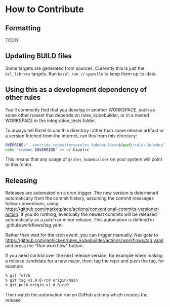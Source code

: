 # How to Contribute

## Formatting

TODO

## Updating BUILD files

Some targets are generated from sources.
Currently this is just the `bzl_library` targets.
Run `bazel run //:gazelle` to keep them up-to-date.

## Using this as a development dependency of other rules

You'll commonly find that you develop in another WORKSPACE, such as
some other ruleset that depends on rules_kubebuilder, or in a nested
WORKSPACE in the integration_tests folder.

To always tell Bazel to use this directory rather than some release
artifact or a version fetched from the internet, run this from this
directory:

```sh
OVERRIDE="--override_repository=rules_kubebuilder=$(pwd)/rules_kubebuilder"
echo "common $OVERRIDE" >> ~/.bazelrc
```

This means that any usage of `@rules_kubebuilder` on your system will point to this folder.

## Releasing

Releases are automated on a cron trigger.
The new version is determined automatically from the commit history, assuming the commit messages follow conventions, using
https://github.com/marketplace/actions/conventional-commits-versioner-action.
If you do nothing, eventually the newest commits will be released automatically as a patch or minor release.
This automation is defined in .github/workflows/tag.yaml.

Rather than wait for the cron event, you can trigger manually. Navigate to
https://github.com/janhicken/rules_kubebuilder/actions/workflows/tag.yaml
and press the "Run workflow" button.

If you need control over the next release version, for example when making a release candidate for a new major,
then: tag the repo and push the tag, for example

```sh
% git fetch
% git tag v1.0.0-rc0 origin/main
% git push origin v1.0.0-rc0
```

Then watch the automation run on GitHub actions which creates the release.

